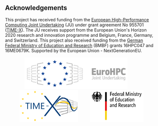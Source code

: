 ## Acknowledgements

This project has received funding from the [European High-Performance
Computing Joint Undertaking](https://eurohpc-ju.europa.eu/) (JU) under
grant agreement No 955701 ([TIME-X](https://www.time-x-eurohpc.eu/)).
The JU receives support from the European Union's Horizon 2020 research
and innovation programme and Belgium, France, Germany, and Switzerland.
This project also received funding from the [German Federal Ministry of
Education and Research](https://www.bmbf.de/bmbf/en/home/home_node.html)
(BMBF) grants  16HPC047 and 16ME0679K. Supported by the European Union - NextGenerationEU. 

<p align="center">
  <img src="EuroHPC.jpg" height="105"/> &nbsp;&nbsp;&nbsp;&nbsp;&nbsp;&nbsp;&nbsp;&nbsp;
  <img src="LogoTime-X.png" height="105" /> &nbsp;&nbsp;&nbsp;&nbsp;&nbsp;&nbsp;&nbsp;&nbsp;
  <img src="BMBF_gefoerdert_2017_en.jpg" height="105" />
</p>
